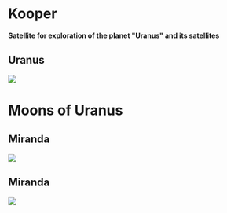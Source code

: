# Kooper

__Satellite for exploration of the planet "Uranus" and its satellites__

<a>
	<h2>Uranus</h2>
	<img src="https://upload.wikimedia.org/wikipedia/commons/thumb/b/bb/Uranus.jpg/274px-Uranus.jpg"></img>
</a>
<a>
	<h1>Moons of Uranus</h1>
	<h2>Miranda</h2>
    	<img src="https://upload.wikimedia.org/wikipedia/commons/thumb/e/e1/PIA18185_Miranda%27s_Icy_Face.jpg/274px-PIA18185_Miranda%27s_Icy_Face.jpg"></img>
    	<h2>Miranda</h2>
    	<img src="https://spacegid.com/wp-content/uploads/2012/12/Sputnik-Urana-Titaniya.jpg"></img>
</a>